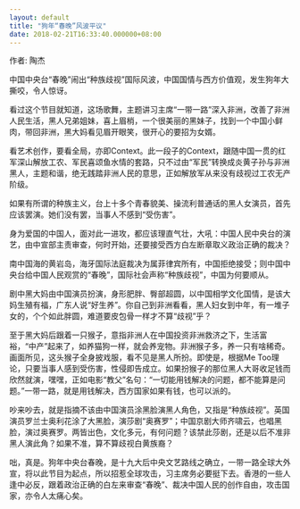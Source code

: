 ```yaml
---
layout: default
title: "狗年“春晚”风波平议"
date: 2018-02-21T16:33:40.000000+08:00
---
```


作者: 陶杰

中国中央台“春晚”闹出“种族歧视”国际风波，中国国情与西方价值观，发生狗年大撕咬，令人惊讶。

看过这个节目就知道，这场歌舞，主题讲习主席“一带一路”深入非洲，改善了非洲人民生活，黑人兄弟姐妹，喜上眉梢，一个很美丽的黑妹子，找到一个中国小鲜肉，带回非洲，黑大妈看见眉开眼笑，很开心的要招为女婿。

看艺术创作，要看全局，亦即Context。此一段子的Context，跟随中国一贯的红军深山解放工农、军民喜颂鱼水情的套路，只不过由“军民”转换成炎黄子孙与非洲黑人，主题和谐，绝无践踏非洲人民的意思，正如解放军从来没有歧视过工农无产阶级。

如果有所谓的种族主义，台上十多个青春貌美、操流利普通话的黑人女演员，首先应该罢演。她们没有罢，当事人不感到“受伤害”。

身为爱国的中国人，面对此一进攻，都应该理直气壮，大吼：中国人民中央台的演艺，由中宣部主责审查，何时开始，还要接受西方白左断章取义政治正确的裁决？

南中国海的黄岩岛，海牙国际法庭裁决为属菲律宾所有，中国拒绝接受；则中国中央台给中国人民观赏的“春晚”，国际社会声称“种族歧视”，中国为何要顺从。

剧中黑大妈由中国演员扮演，身形肥胖、臀部超圆，以中国相学文化国情，是该大妈生殖有福，广东人说“好生养”。你自己到非洲看看，黑人妇女到中年，有一堆子女的，个个如此胖圆，难道要皮包骨一样才不算“歧视”乎？

至于黑大妈后跟着一只猴子，意指非洲人在中国投资非洲救济之下，生活富裕，“中产”起来了，如养猫狗一样，就会养宠物。非洲猴子多，养一只有啥稀奇。画面所见，这头猴子全身披戏服，看不见是黑人所扮。即使是，根据Me Too理论，只要当事人感到受伤害，性侵即告成立。如果扮猴子的那位黑人大哥收足钱而欣然就演，嘿嘿，正如电影“教父”名句：“一切能用钱解决的问题，都不能算是问题。”一带一路，就是用钱解决，西方国家如果有钱，也可以派的。

吵来吵去，就是指摘不该由中国演员涂黑脸演黑人角色，又指是“种族歧视”。英国演员罗兰士奥利花涂了大黑脸，演莎剧“奥赛罗”；中国京剧大师齐啸云，也唱黑脸，演过奥赛罗。两皆出色，文化多元，有何问题？该禁此莎剧，还是以后不准非黑人演此角？如果不准，算不算歧视白黄族裔？

咄，真是。狗年中央台春晚，是十九大后中央文艺路线之确立，一带一路全球大外宣，将以此节目为起点，所以招惹全球攻击，习主席务必要挺下去。香港的一些人逢中必反，跟着政治正确的白左来审查“春晚”、裁决中国人民的创作自由，攻击国家，亦令人太痛心矣。

